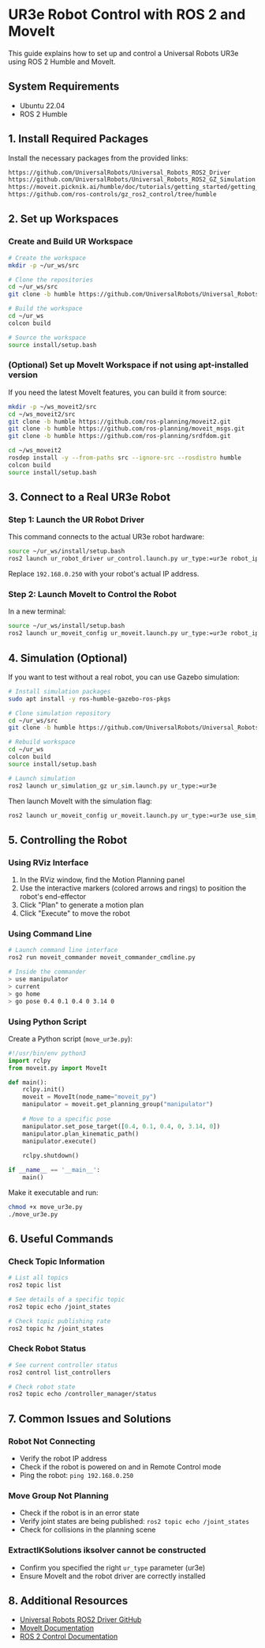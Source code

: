 # UR3e Robot Control with ROS 2 and MoveIt

This guide explains how to set up and control a Universal Robots UR3e using ROS 2 Humble and MoveIt.

## System Requirements

- Ubuntu 22.04
- ROS 2 Humble

## 1. Install Required Packages

Install the necessary packages from the provided links:
```bash
https://github.com/UniversalRobots/Universal_Robots_ROS2_Driver
https://github.com/UniversalRobots/Universal_Robots_ROS2_GZ_Simulation
https://moveit.picknik.ai/humble/doc/tutorials/getting_started/getting_started.html
https://github.com/ros-controls/gz_ros2_control/tree/humble
```

## 2. Set up Workspaces

### Create and Build UR Workspace

```bash
# Create the workspace
mkdir -p ~/ur_ws/src

# Clone the repositories
cd ~/ur_ws/src
git clone -b humble https://github.com/UniversalRobots/Universal_Robots_ROS2_Driver.git

# Build the workspace
cd ~/ur_ws
colcon build

# Source the workspace
source install/setup.bash
```

### (Optional) Set up MoveIt Workspace if not using apt-installed version

If you need the latest MoveIt features, you can build it from source:

```bash
mkdir -p ~/ws_moveit2/src
cd ~/ws_moveit2/src
git clone -b humble https://github.com/ros-planning/moveit2.git
git clone -b humble https://github.com/ros-planning/moveit_msgs.git
git clone -b humble https://github.com/ros-planning/srdfdom.git

cd ~/ws_moveit2
rosdep install -y --from-paths src --ignore-src --rosdistro humble
colcon build
source install/setup.bash
```

## 3. Connect to a Real UR3e Robot

### Step 1: Launch the UR Robot Driver

This command connects to the actual UR3e robot hardware:

```bash
source ~/ur_ws/install/setup.bash
ros2 launch ur_robot_driver ur_control.launch.py ur_type:=ur3e robot_ip:=192.168.0.250 launch_rviz:=false
```

Replace `192.168.0.250` with your robot's actual IP address.

### Step 2: Launch MoveIt to Control the Robot

In a new terminal:

```bash
source ~/ur_ws/install/setup.bash
ros2 launch ur_moveit_config ur_moveit.launch.py ur_type:=ur3e robot_ip:=192.168.0.250
```

## 4. Simulation (Optional)

If you want to test without a real robot, you can use Gazebo simulation:

```bash
# Install simulation packages
sudo apt install -y ros-humble-gazebo-ros-pkgs

# Clone simulation repository
cd ~/ur_ws/src
git clone -b humble https://github.com/UniversalRobots/Universal_Robots_ROS2_GZ_Simulation.git

# Rebuild workspace
cd ~/ur_ws
colcon build
source install/setup.bash

# Launch simulation
ros2 launch ur_simulation_gz ur_sim.launch.py ur_type:=ur3e
```

Then launch MoveIt with the simulation flag:

```bash
ros2 launch ur_moveit_config ur_moveit.launch.py ur_type:=ur3e use_sim_time:=true
```

## 5. Controlling the Robot

### Using RViz Interface

1. In the RViz window, find the Motion Planning panel
2. Use the interactive markers (colored arrows and rings) to position the robot's end-effector
3. Click "Plan" to generate a motion plan
4. Click "Execute" to move the robot

### Using Command Line

```bash
# Launch command line interface
ros2 run moveit_commander moveit_commander_cmdline.py

# Inside the commander
> use manipulator
> current
> go home
> go pose 0.4 0.1 0.4 0 3.14 0
```

### Using Python Script

Create a Python script (`move_ur3e.py`):

```python
#!/usr/bin/env python3
import rclpy
from moveit.py import MoveIt

def main():
    rclpy.init()
    moveit = MoveIt(node_name="moveit_py")
    manipulator = moveit.get_planning_group("manipulator")
    
    # Move to a specific pose
    manipulator.set_pose_target([0.4, 0.1, 0.4, 0, 3.14, 0])
    manipulator.plan_kinematic_path()
    manipulator.execute()
    
    rclpy.shutdown()

if __name__ == '__main__':
    main()
```

Make it executable and run:

```bash
chmod +x move_ur3e.py
./move_ur3e.py
```

## 6. Useful Commands

### Check Topic Information

```bash
# List all topics
ros2 topic list

# See details of a specific topic
ros2 topic echo /joint_states

# Check topic publishing rate
ros2 topic hz /joint_states
```

### Check Robot Status

```bash
# See current controller status
ros2 control list_controllers

# Check robot state
ros2 topic echo /controller_manager/status
```

## 7. Common Issues and Solutions

### Robot Not Connecting
- Verify the robot IP address
- Check if the robot is powered on and in Remote Control mode
- Ping the robot: `ping 192.168.0.250`

### Move Group Not Planning
- Check if the robot is in an error state
- Verify joint states are being published: `ros2 topic echo /joint_states`
- Check for collisions in the planning scene

### ExtractIKSolutions iksolver cannot be constructed
- Confirm you specified the right `ur_type` parameter (ur3e)
- Ensure MoveIt and the robot driver are correctly installed

## 8. Additional Resources

- [Universal Robots ROS2 Driver GitHub](https://github.com/UniversalRobots/Universal_Robots_ROS2_Driver)
- [MoveIt Documentation](https://moveit.picknik.ai/humble/index.html)
- [ROS 2 Control Documentation](https://control.ros.org/humble/index.html)
